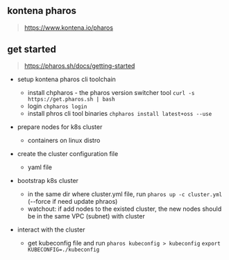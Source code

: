 #

## kontena pharos

> https://www.kontena.io/pharos

## get started

> https://pharos.sh/docs/getting-started

* setup kontena pharos cli toolchain
  * install chpharos - the pharos version switcher tool
  `curl -s https://get.pharos.sh | bash`
  * login
  `chpharos login`
  * install phros cli tool binaries
  `chpharos install latest+oss --use`

* prepare nodes for k8s cluster
  * containers on linux distro

* create the cluster configuration file
  * yaml file

* bootstrap k8s cluster
  * in the same dir where cluster.yml file, run
  `pharos up -c cluster.yml` (--force if need update phraos)
  * watchout: if add nodes to the existed cluster, the new nodes should be in the same VPC (subnet) with cluster

* interact with the cluster
  * get kubeconfig file and run
  `pharos kubeconfig > kubeconfig`
  `export KUBECONFIG=./kubeconfig`
